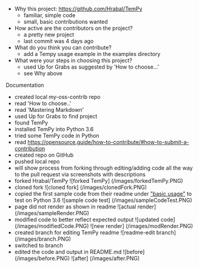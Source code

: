 - Why this project: https://github.com/Hrabal/TemPy
    - familiar, simple code
    - small, basic contributions wanted
- How active are the contributors on the project?
    - a pretty new project
    - last commit was 4 days ago
- What do you think you can contribute?
    - add a Tempy usage example in the examples directory
- What were your steps in choosing this project?
    - used Up for Grabs as suggested by 'How to choose...'
    - see Why above

Documentation

- created local my-oss-contrib repo
- read 'How to choose..'
- read 'Mastering Markdown'
- used Up for Grabs to find project
- found TemPy
- installed TemPy into Python 3.6
- tried some TemPy code in Python
- read https://opensource.guide/how-to-contribute/#how-to-submit-a-contribution 
- created repo on GitHub
- pushed local repo
- will show process from forking through editing/adding code all the way to the pull request via screenshots with descriptions
- forked Hrabal/TemPy
![forked TemPy] (/images/forkedTemPy.PNG)
- cloned fork
![cloned fork] (/images/clonedFork.PNG)
- copied the first sample code from their readme under ["basic usage"](https://github.com/SYctonu/TemPy#basic-usage) to test on Python 3.6
![sample code test] (/images/sampleCodeTest.PNG)
- page did not render as shown in readme
![actual render] (/images/sampleRender.PNG)
- modified code to better reflect expected output
![updated code] (/images/modifiedCode.PNG)
![new render] (/images/modRender.PNG)
- created branch for editing TemPy readme
![readme-edit branch] (/images/branch.PNG)
- switched to branch
- edited the code and output in README.md
![before] (/images/before.PNG)
![after] (/images/after.PNG)
    

